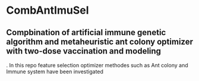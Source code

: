 # CombAntImuSel

## Compbination of artificial immune genetic algorithm and metaheuristic ant colony optimizer with two-dose vaccination and modeling

. In this repo feature selection optimizer methodes such as Ant colony and Immune system have been investigated

